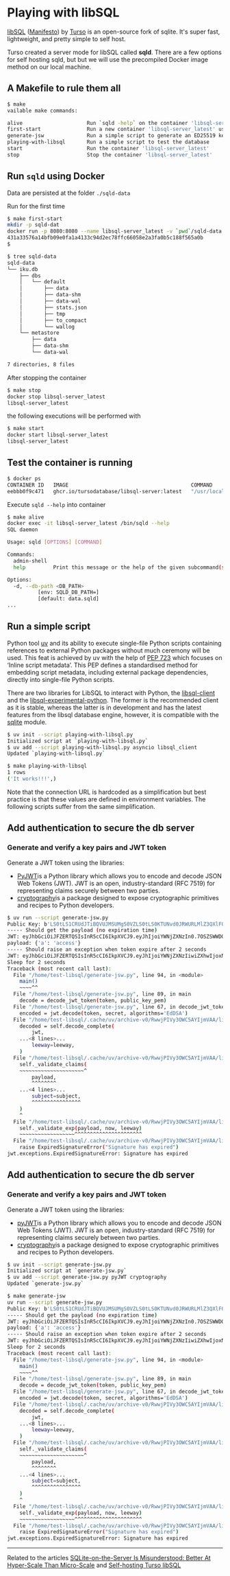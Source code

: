 # Playing with libSQL

[libSQL](https://github.com/tursodatabase/libsql) ([Manifesto](https://turso.tech/libsql-manifesto)) by [Turso](https://turso.tech/) is an open-source fork of sqlite. It's super fast, lightweight, and pretty simple to self host.

Turso created a server mode for libSQL called **sqld**. There are a few options for self hosting sqld, but but we will use the precompiled Docker image method on our local machine.

## A Makefile to rule them all

```bash
$ make
vailable make commands:

alive                     Run `sqld -help` on the container 'libsql-server_latest' to check it is alive
first-start               Run a new container 'libsql-server_latest' using the image ghcr.io/tursodatabase/libsql-server
generate-jsw              Run a simple script to generate an ED25519 key pairs and JWT token. Test the last one with and without expiration time.
playing-with-libsql       Run a simple script to test the database
start                     Run the container 'libsql-server_latest'
stop                      Stop the container 'libsql-server_latest'
```

## Run `sqld` using Docker

Data are persisted at the folder `./sqld-data`

Run for the first time

```bash
$ make first-start
mkdir -p sqld-dat
docker run -p 8080:8080 --name libsql-server_latest -v `pwd`/sqld-data:/var/lib/sqld -d ghcr.io/tursodatabase/libsql-server:latest
431a33576a14bfb09e0fa1a4133c94d2ec78ffc66058e2a3fa0b5c188f565a0b
$
```

```bash
$ tree sqld-data
sqld-data
└── iku.db
    ├── dbs
    │   └── default
    │       ├── data
    │       ├── data-shm
    │       ├── data-wal
    │       ├── stats.json
    │       ├── tmp
    │       ├── to_compact
    │       └── wallog
    └── metastore
        ├── data
        ├── data-shm
        └── data-wal

7 directories, 8 files
```

After stopping the container

```bash
$ make stop
docker stop libsql-server_latest
libsql-server_latest
```

the following executions will be performed with

```bash
$ make start
docker start libsql-server_latest
libsql-server_latest
```

## Test the container is running

```bash
$ docker ps
CONTAINER ID   IMAGE                                        COMMAND                  CREATED         STATUS                             PORTS                              NAMES
eebbb0f9c471   ghcr.io/tursodatabase/libsql-server:latest   "/usr/local/bin/dock…"   2 hours ago   Up 33 seconds   5001/tcp, 0.0.0.0:8080->8080/tcp   libsql-server_latest
```

Execute `sqld --help` into container

```bash
$ make alive
docker exec -it libsql-server_latest /bin/sqld --help
SQL daemon

Usage: sqld [OPTIONS] [COMMAND]

Commands:
  admin-shell
  help         Print this message or the help of the given subcommand(s)

Options:
  -d, --db-path <DB_PATH>
          [env: SQLD_DB_PATH=]
          [default: data.sqld]
...
```

## Run a simple script

Python tool [uv](https://docs.astral.sh/uv/) and its ability to execute single-file Python scripts containing references to external Python packages without much ceremony will be used. This feat is achieved by uv with the help of [PEP 723](https://peps.python.org/pep-0723/) which focuses on ‘Inline script metadata’. This PEP defines a standardised method for embedding script metadata, including external package dependencies, directly into single-file Python scripts.

There are two libraries for LibSQL to interact with Python, the [libsql-client](https://github.com/tursodatabase/libsql-client-py) and the [libsql-experimental-python](https://github.com/tursodatabase/libsql-experimental-python). The former is the recommended client as it is stable, whereas the latter is in development and has the latest features from the libsql database engine, however, it is compatible with the [sqlite](https://docs.python.org/3/library/sqlite3.html) module.

```bash
$ uv init --script playing-with-libsql.py
Initialized script at `playing-with-libsql.py`
$ uv add --script playing-with-libsql.py asyncio libsql_client
Updated `playing-with-libsql.py`
```

```bash
$ make playing-with-libsql
1 rows
('It works!!!',)
```

Note that the connection URL is hardcoded as a simplification but best practice is that these values are defined in environment variables. The following scripts suffer from the same simplification.

## Add authentication to secure the db server

### Generate and verify a key pairs and JWT token

Generate a JWT token using the libraries:
- [PyJWT](https://pyjwt.readthedocs.io/en/stable/index.html)is a Python library which allows you to encode and decode JSON Web Tokens (JWT). JWT is an open, industry-standard (RFC 7519) for representing claims securely between two parties.
- [cryptography](https://cryptography.io/en/latest/)is a package designed to expose cryptographic primitives and recipes to Python developers.

```bash
$ uv run --script generate-jsw.py
Public Key: b'LS0tLS1CRUdJTiBQVUJMSUMgS0VZLS0tLS0KTUNvd0JRWURLMlZ3QXlFQXRTYlVyVXNvWForMU5aQzdRNVpYZW9ZSHpTTk5hTmZ4ODR5TkRkNzZxZXc9Ci0tLS0tRU5EIFBVQkxJQyBLRVktLS0tLQo='
----- Should get the payload (no expiration time)
JWT: eyJhbGciOiJFZERTQSIsInR5cCI6IkpXVCJ9.eyJhIjoiYWNjZXNzIn0.7OSZSWWDOQDSYPEQrCpbBEjfFU3qmL7X2c2On4HA2C5AOIZqM_VhR6nmbYY-2u6-vDA7E_hODsbPMB35pBwGDg
payload: {'a': 'access'}
----- Should raise an exception when token expire after 2 seconds
JWT: eyJhbGciOiJFZERTQSIsInR5cCI6IkpXVCJ9.eyJhIjoiYWNjZXNzIiwiZXhwIjoxNzQ3OTMyNjkwfQ.DGC7nCWj7xmZKcPeYb7qsoZg8cBxgmdiTuIjk4cFfio5j_78dIR-uT7nfkWj1X2QN9F2jdgViznpNjrz665zCQ
Sleep for 2 seconds
Traceback (most recent call last):
  File "/home/test-libsql/generate-jsw.py", line 94, in <module>
    main()
    ~~~~^^
  File "/home/test-libsql/generate-jsw.py", line 89, in main
    decode = decode_jwt_token(token, public_key_pem)
  File "/home/test-libsql/generate-jsw.py", line 67, in decode_jwt_token
    encoded = jwt.decode(token, secret, algorithms='EdDSA')
  File "/home/test-libsql/.cache/uv/archive-v0/RwwjPIVy3OWC5AYIjmVAA/lib/python3.13/site-packages/jwt/api_jwt.py", line 222, in decode
    decoded = self.decode_complete(
        jwt,
    ...<8 lines>...
        leeway=leeway,
    )
  File "/home/test-libsql/.cache/uv/archive-v0/RwwjPIVy3OWC5AYIjmVAA/lib/python3.13/site-packages/jwt/api_jwt.py", line 167, in decode_complete
    self._validate_claims(
    ~~~~~~~~~~~~~~~~~~~~~^
        payload,
        ^^^^^^^^
    ...<4 lines>...
        subject=subject,
        ^^^^^^^^^^^^^^^^
    )
    ^
  File "/home/test-libsql/.cache/uv/archive-v0/RwwjPIVy3OWC5AYIjmVAA/lib/python3.13/site-packages/jwt/api_jwt.py", line 262, in _validate_claims
    self._validate_exp(payload, now, leeway)
    ~~~~~~~~~~~~~~~~~~^^^^^^^^^^^^^^^^^^^^^^
  File "/home/test-libsql/.cache/uv/archive-v0/RwwjPIVy3OWC5AYIjmVAA/lib/python3.13/site-packages/jwt/api_jwt.py", line 363, in _validate_exp
    raise ExpiredSignatureError("Signature has expired")
jwt.exceptions.ExpiredSignatureError: Signature has expired
```

## Add authentication to secure the db server

### Generate and verify a key pairs and JWT token

Generate a JWT token using the libraries:
- [pyJWT](https://pyjwt.readthedocs.io/en/stable/index.html)is a Python library which allows you to encode and decode JSON Web Tokens (JWT). JWT is an open, industry-standard (RFC 7519) for representing claims securely between two parties.
- [cryptography](https://cryptography.io/en/latest/)is a package designed to expose cryptographic primitives and recipes to Python developers.

```bash
$ uv init --script generate-jsw.py
Initialized script at `generate-jsw.py`
$ uv add --script generate-jsw.py pyJWT cryptography
Updated `generate-jsw.py`
```

```bash
$ make generate-jsw
uv run --script generate-jsw.py
Public Key: b'LS0tLS1CRUdJTiBQVUJMSUMgS0VZLS0tLS0KTUNvd0JRWURLMlZ3QXlFQXRTYlVyVXNvWForMU5aQzdRNVpYZW9ZSHpTTk5hTmZ4ODR5TkRkNzZxZXc9Ci0tLS0tRU5EIFBVQkxJQyBLRVktLS0tLQo='
----- Should get the payload (no expiration time)
JWT: eyJhbGciOiJFZERTQSIsInR5cCI6IkpXVCJ9.eyJhIjoiYWNjZXNzIn0.7OSZSWWDOQDSYPEQrCpbBEjfFU3qmL7X2c2On4HA2C5AOIZqM_VhR6nmbYY-2u6-vDA7E_hODsbPMB35pBwGDg
payload: {'a': 'access'}
----- Should raise an exception when token expire after 2 seconds
JWT: eyJhbGciOiJFZERTQSIsInR5cCI6IkpXVCJ9.eyJhIjoiYWNjZXNzIiwiZXhwIjoxNzQ3OTMyNjkwfQ.DGC7nCWj7xmZKcPeYb7qsoZg8cBxgmdiTuIjk4cFfio5j_78dIR-uT7nfkWj1X2QN9F2jdgViznpNjrz665zCQ
Sleep for 2 seconds
Traceback (most recent call last):
  File "/home/test-libsql/generate-jsw.py", line 94, in <module>
    main()
    ~~~~^^
  File "/home/test-libsql/generate-jsw.py", line 89, in main
    decode = decode_jwt_token(token, public_key_pem)
  File "/home/test-libsql/generate-jsw.py", line 67, in decode_jwt_token
    encoded = jwt.decode(token, secret, algorithms='EdDSA')
  File "/home/test-libsql/.cache/uv/archive-v0/RwwjPIVy3OWC5AYIjmVAA/lib/python3.13/site-packages/jwt/api_jwt.py", line 222, in decode
    decoded = self.decode_complete(
        jwt,
    ...<8 lines>...
        leeway=leeway,
    )
  File "/home/test-libsql/.cache/uv/archive-v0/RwwjPIVy3OWC5AYIjmVAA/lib/python3.13/site-packages/jwt/api_jwt.py", line 167, in decode_complete
    self._validate_claims(
    ~~~~~~~~~~~~~~~~~~~~~^
        payload,
        ^^^^^^^^
    ...<4 lines>...
        subject=subject,
        ^^^^^^^^^^^^^^^^
    )
    ^
  File "/home/test-libsql/.cache/uv/archive-v0/RwwjPIVy3OWC5AYIjmVAA/lib/python3.13/site-packages/jwt/api_jwt.py", line 262, in _validate_claims
    self._validate_exp(payload, now, leeway)
    ~~~~~~~~~~~~~~~~~~^^^^^^^^^^^^^^^^^^^^^^
  File "/home/test-libsql/.cache/uv/archive-v0/RwwjPIVy3OWC5AYIjmVAA/lib/python3.13/site-packages/jwt/api_jwt.py", line 363, in _validate_exp
    raise ExpiredSignatureError("Signature has expired")
jwt.exceptions.ExpiredSignatureError: Signature has expired
```

---
Related to the articles [SQLite-on-the-Server Is Misunderstood: Better At Hyper-Scale Than Micro-Scale](https://rivet.gg/blog/2025-02-16-sqlite-on-the-server-is-misunderstood) and [Self-hosting Turso libSQL](https://hubertlin.me/posts/2024/11/self-hosting-turso-libsql/)
